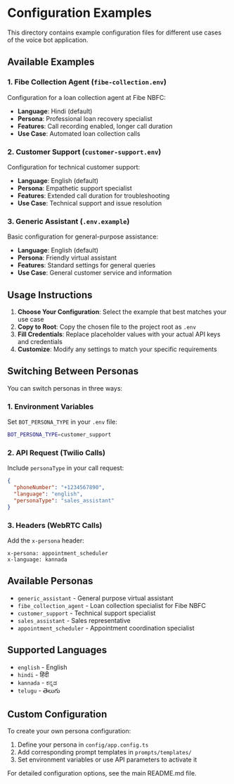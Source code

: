 # Configuration Examples

This directory contains example configuration files for different use cases of the voice bot application.

## Available Examples

### 1. Fibe Collection Agent (`fibe-collection.env`)
Configuration for a loan collection agent at Fibe NBFC:
- **Language**: Hindi (default)
- **Persona**: Professional loan recovery specialist
- **Features**: Call recording enabled, longer call duration
- **Use Case**: Automated loan collection calls

### 2. Customer Support (`customer-support.env`)
Configuration for technical customer support:
- **Language**: English (default)
- **Persona**: Empathetic support specialist
- **Features**: Extended call duration for troubleshooting
- **Use Case**: Technical support and issue resolution

### 3. Generic Assistant (`.env.example`)
Basic configuration for general-purpose assistance:
- **Language**: English (default)
- **Persona**: Friendly virtual assistant
- **Features**: Standard settings for general queries
- **Use Case**: General customer service and information

## Usage Instructions

1. **Choose Your Configuration**: Select the example that best matches your use case
2. **Copy to Root**: Copy the chosen file to the project root as `.env`
3. **Fill Credentials**: Replace placeholder values with your actual API keys and credentials
4. **Customize**: Modify any settings to match your specific requirements

## Switching Between Personas

You can switch personas in three ways:

### 1. Environment Variables
Set `BOT_PERSONA_TYPE` in your `.env` file:
```bash
BOT_PERSONA_TYPE=customer_support
```

### 2. API Request (Twilio Calls)
Include `personaType` in your call request:
```json
{
  "phoneNumber": "+1234567890",
  "language": "english", 
  "personaType": "sales_assistant"
}
```

### 3. Headers (WebRTC Calls)
Add the `x-persona` header:
```
x-persona: appointment_scheduler
x-language: kannada
```

## Available Personas

- `generic_assistant` - General purpose virtual assistant
- `fibe_collection_agent` - Loan collection specialist for Fibe NBFC
- `customer_support` - Technical support specialist
- `sales_assistant` - Sales representative
- `appointment_scheduler` - Appointment coordination specialist

## Supported Languages

- `english` - English
- `hindi` - हिंदी
- `kannada` - ಕನ್ನಡ
- `telugu` - తెలుగు

## Custom Configuration

To create your own persona configuration:

1. Define your persona in `config/app.config.ts`
2. Add corresponding prompt templates in `prompts/templates/`
3. Set environment variables or use API parameters to activate it

For detailed configuration options, see the main README.md file.